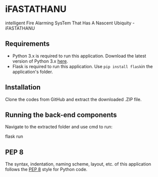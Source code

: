 iFASTATHANU
===========

intelligent Fire Alarming SysTem That Has A Nascent Ubiquity - iFASTATHANU

Requirements 
------------
- Python 3.x is required to run this application. Download the latest version of Python 3.x [here](https://www.python.org/downloads/).
- Flask is required to run this application. Use `pip install flask`in the application's folder.

Installation
------------
Clone the codes from GitHub and extract the downloaded .ZIP file.

Running the back-end components
-------------------------------
Navigate to the extracted folder and use cmd to run:

  flask run
 
PEP 8 
-----
The syntax, indentation, naming scheme, layout, etc. of this application follows the [PEP 8](https://www.python.org/dev/peps/pep-0008/) style for Python code.
